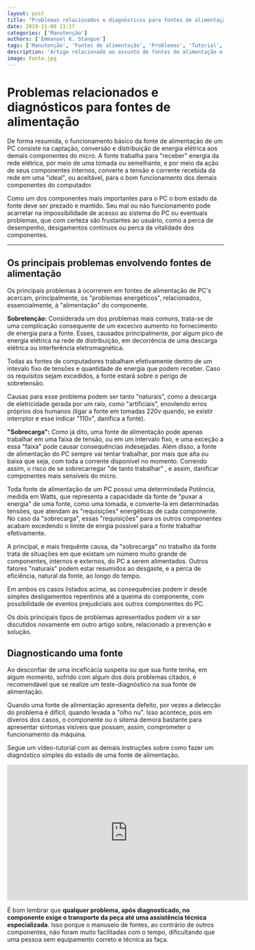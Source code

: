 ```yaml
---
layout: post
title: "Problemas relacionados e diagnósticos para fontes de alimentação"
date: 2019-11-08 11:17
categories: ['Manutenção']
authors: ['Emmanuel K. Stangue'] 
tags: ['Manutenção', 'Fontes de alimentação', 'Problemas', 'Tutorial','Artigo']
description: 'Artigo relacionado ao assunto de fontes de alimentação e manutenção'
image: Fonte.jpg
---
```


# Problemas relacionados e diagnósticos para fontes de alimentação

De forma resumida, o funcionamento básico da fonte de alimentação de um PC consiste na captação, conversão e distribuição de energia elétrica aos demais componentes do micro. A fonte trabalha para "receber" energia da rede elétrica, por meio de uma tomada ou semelhante, e por meio da ação de seus componentes internos, converte a tensão e corrente recebida da rede em uma "ideal", ou aceitável, para o bom funcionamento dos demais componentes do computador.

Como um dos componentes mais importantes para o PC o bom estado da fonte deve ser prezado e mantido. Seu mal ou não funcionamento pode acarretar na impossibilidade de acesso ao sistema do PC ou eventuais problemas, que com certeza são frustantes ao usuário, como a perca de desempenho, desigamentos contínuos ou perca da vitalidade dos componentes.     

-----------------------

## Os principais problemas envolvendo fontes de alimentação

Os principais problemas à ocorrerem em fontes de alimentação de PC's acercam, principalmente, os "problemas energéticos", relacionados, essencialmente, à "alimentação" do componente. 

**Sobretenção:** Considerada um dos problemas mais comuns, trata-se de uma complicação consequente de um excecivo aumento no fornecimento de energia para a fonte. Esses, causados principalmente, por algum pico de energia elétrica na rede de distribuição, em decorrência de uma descarga elétrica ou interferência eletromagnética. 

Todas as fontes de computadores trabalham efetivamente dentro de um intevalo fixo de tensões e quantidade de energia que podem receber. Caso os requisitos sejam excedidos, a fonte estará sobre o perigo de sobretensão.

Causas para esse problema podem ser tanto "naturais", como a descarga de eletricidade gerada por um raio, como "artificiais", enovlendo erros próprios dos humanos (ligar a fonte em tomadas 220v quando, se existir interrptor e esse indicar "110v", danifica a fonte).


**"Sobrecarga":** Como já dito, uma fonte de alimentação pode apenas trabalhar em uma faixa de tensão, ou em um intervalo fixo, e uma exceção a essa "faixa" pode causar consequências indesejadas. Além disso, a fonte de alimentação do PC sempre vai tentar trabalhar, por mais que alta ou baixa que seja, com toda a corrente disponível no momento. Correndo assim, o risco de se sobrecarregar "de tanto trabalhar" , e assim, danificar componentes mais sensíveis do micro.
 
Toda fonte de alimentação de um PC possui uma determindada Potência, medida em Watts, que representa a capacidade da fonte de "puxar a energia" de uma fonte, como uma tomada, e converte-la em determinadas tensões, que atendam as "requisições" energéticas de cada componente. No caso da "sobrecarga", essas "requisições" para os outros componentes acabam excedendo o limite de enrgia possivel para a fonte trabalhar efetivamente.

A principal, e mais frequênte causa, da "sobrecarga" no trabalho da fonte trata de situações em que existam um número muito grande de componentes, internos e externos, do PC a serem alimentados. Outros fatores "naturais" podem estar resumidos ao desgaste, e a perca de eficiência, natural da fonte, ao longo do tempo.

Em ambos os casos listados acima, as consequências podem ir desde simples desligamentos repentinos até a queima do componente, com possibilidade de eventos prejudiciais aos outros componentes do PC.

Os dois principais tipos de problemas apresentados podem vir a ser discutidos novamente em outro artigo sobre, relacionado a prevenção e solução.

## Diagnosticando uma fonte

Ao desconfiar de uma inceficácia suspeita ou que sua fonte tenha, em algum momento, sofrido com algum dos dois problemas citados, é recomendável que se realize um teste-diagnóstico na sua fonte de alimentação.

Quando uma fonte de alimentação apresenta defeito, por vezes a detecção do problema é difícil, quando levada a "olho nu". Isso acontece, pois em diveros dos casos, o componente ou o sitema demora bastante para apresentar sintomas visíveis que possam, assim, comprometer o funcionamento da máquina. 

Segue um vídeo-tutorial com as demais instruções sobre como fazer um diagnóstico simples do estado de uma fonte de alimentação.

<div style="width: 560px; margin: 0 auto">
<iframe width="560" height="315" src="https://www.youtube.com/embed/YKihV4sGXQQ" frameborder="0" allow="accelerometer; autoplay; encrypted-media; gyroscope; picture-in-picture" allowfullscreen></iframe>
</div>

É bom lembrar que **qualquer problema, após diagnosticado, no componente exige o transporte da peça até uma assistência técnica especializada**. Isso porque o manuseio de fontes, ao contrário de outros componentes, não foram muito facilitadas com o tempo, dificultando que uma pessoa sem equipamento correto e técnica as faça.  